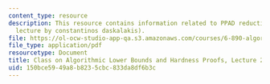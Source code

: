 ```yaml
---
content_type: resource
description: This resource contains information related to PPAD reductions (guest
  lecture by constantinos daskalakis).
file: https://ol-ocw-studio-app-qa.s3.amazonaws.com/courses/6-890-algorithmic-lower-bounds-fun-with-hardness-proofs-fall-2014/150bce5949a8b8235cbc833da8df6b3c_MIT6_890F14_L23.pdf
file_type: application/pdf
resourcetype: Document
title: Class on Algorithmic Lower Bounds and Hardness Proofs, Lecture 23 Notes
uid: 150bce59-49a8-b823-5cbc-833da8df6b3c
---
```

